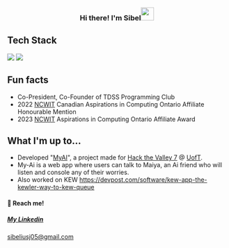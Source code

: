 
<!-- Heading -->
<h3 align="center"> Hi there! I'm Sibel<img src = "https://raw.githubusercontent.com/MartinHeinz/MartinHeinz/master/wave.gif" width = 30px></h3>

##  Tech Stack
<!--   Languages   -->
<p align="left">
  <!--Python-->
  <img src="https://img.shields.io/badge/python-3670A0?style=square&logo=python&logoColor=white">
  <!--Java-->
  <img src="https://img.shields.io/badge/java-%23ED8B00.svg?style=square&logo=java&logoColor=white">

## Fun facts
- Co-President, Co-Founder of TDSS Programming Club
- 2022 [NCWIT](https://ncwit.org/) Canadian Aspirations in Computing Ontario Affiliate Honourable Mention
- 2023 [NCWIT](https://ncwit.org/) Aspirations in Computing Ontario Affiliate Award
            
            
## What I'm up to...
- Developed "[MyAI](https://github.com/MusaAqeel/HTV7)", a project made for [Hack the Valley 7](https://hackthevalley.io) @ [UofT](https://www.utoronto.ca/).
- My-Ai is a web app where users can talk to Maiya, an Ai friend who will listen and console any of their worries.
- Also worked on KEW https://devpost.com/software/kew-app-the-kewler-way-to-kew-queue 

#### **📲 Reach me!**

##### [My Linkedin](https://www.linkedin.com/in/sibel-jahangirli)
[sibeliusj05@gmail.com](mailto:sibeliusj05@gmail.com)
